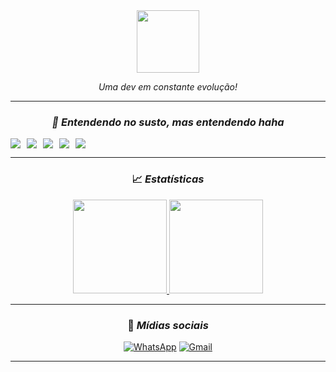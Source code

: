 <div align="center">

<div align="center">

<img src="https://media.giphy.com/media/JIX9t2j0ZTN9S/giphy.gif" height="100">


*Uma dev em constante evolução!*

</div>

---

###  *🤯 Entendendo no susto, mas entendendo haha*

<div style="display: flex; gap: 10px">
<img src="https://img.shields.io/badge/Java-ED8B00?style=for-the-badge&logo=java&logoColor=white"/>
<img src="https://img.shields.io/badge/HTML5-E34F26?style=for-the-badge&logo=html5&logoColor=white"/>
<img src="https://img.shields.io/badge/CSS3-1572B6?style=for-the-badge&logo=css3&logoColor=white"/>
<img src="https://img.shields.io/badge/PostgreSQL-336791?style=for-the-badge&logo=postgresql&logoColor=white"/>
<img src="https://img.shields.io/badge/JavaScript-F7DF1E?style=for-the-badge&logo=javascript&logoColor=black"/>
</div>

---

### 📈 *Estatísticas*

<div align="center">

<a href="https://github.com/ThaynaraxX">
  <img height="150em" src="https://github-readme-stats.vercel.app/api?username=ThaynaraxX&show_icons=true&theme=radical&include_all_commits=true&count_private=true"/>
</a>
<a href="https://github.com/ThaynaraxX">
  <img height="150em" src="https://github-readme-stats.vercel.app/api/top-langs/?username=ThaynaraxX&layout=compact&langs_count=7&theme=radical"/>
</a>

</div>

---

### 📱 *Mídias sociais*

[![WhatsApp](https://img.shields.io/badge/WHATSAPP-25D366?style=for-the-badge&logo=whatsapp&logoColor=white)](https://wa.me/seunumero)
[![Gmail](https://img.shields.io/badge/GMAIL-D14836?style=for-the-badge&logo=gmail&logoColor=white)](mailto:seuemail@gmail.com)


---

</div>

